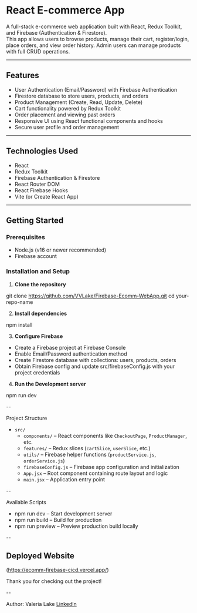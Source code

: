 # React E-commerce App

A full-stack e-commerce web application built with React, Redux Toolkit, and Firebase (Authentication & Firestore).  
This app allows users to browse products, manage their cart, register/login, place orders, and view order history. Admin users can manage products with full CRUD operations.

---

## Features

- User Authentication (Email/Password) with Firebase Authentication  
- Firestore database to store users, products, and orders  
- Product Management (Create, Read, Update, Delete)  
- Cart functionality powered by Redux Toolkit  
- Order placement and viewing past orders  
- Responsive UI using React functional components and hooks  
- Secure user profile and order management  

---

## Technologies Used

- React  
- Redux Toolkit  
- Firebase Authentication & Firestore  
- React Router DOM  
- React Firebase Hooks  
- Vite (or Create React App)  

---

## Getting Started

### Prerequisites

- Node.js (v16 or newer recommended)  
- Firebase account  

### Installation and Setup

1. **Clone the repository**

git clone https://github.com/VVLake/Firebase-Ecomm-WebApp.git
cd your-repo-name

2. **Install dependencies**

npm install

3. **Configure Firebase**

- Create a Firebase project at Firebase Console
- Enable Email/Password authentication method
- Create Firestore database with collections: users, products, orders
- Obtain Firebase config and update src/firebaseConfig.js with your project credentials

4. **Run the Development server**

npm run dev 

--

Project Structure

- `src/`
  - `components/` – React components like `CheckoutPage`, `ProductManager`, etc.
  - `features/` – Redux slices (`cartSlice`, `userSlice`, etc.)
  - `utils/` – Firebase helper functions (`productService.js`, `orderService.js`)
  - `firebaseConfig.js` – Firebase app configuration and initialization
  - `App.jsx` – Root component containing route layout and logic
  - `main.jsx` – Application entry point


--

Available Scripts 

- npm run dev – Start development server
- npm run build – Build for production
- npm run preview – Preview production build locally

-- 

## Deployed Website
(https://ecomm-firebase-cicd.vercel.app/)

Thank you for checking out the project! 

--

Author: Valeria Lake [LinkedIn](www.linkedin.com/in/valerialake95)